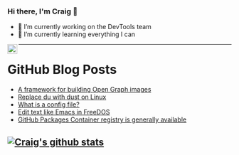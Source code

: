 ### Hi there, I'm Craig 👋

<!--
**CraigTeelFugro/CraigTeelFugro** is a ✨ _special_ ✨ repository because its `README.md` (this file) appears on your GitHub profile.

Here are some ideas to get you started:
-->

- 🔭 I’m currently working on the DevTools team
- 🌱 I’m currently learning everything I can

[<img align="left" alt="Craig Teel | LinkedIn" width="22px" src="https://cdn.jsdelivr.net/npm/simple-icons@v3/icons/linkedin.svg" />][linkedin]

---

# GitHub Blog Posts

<!-- BLOG-POST-LIST:START -->
- [A framework for building Open Graph images](https://github.blog/2021-06-22-framework-building-open-graph-images/)
- [Replace du with dust on Linux](https://opensource.com/article/21/6/dust-linux)
- [What is a config file?](https://opensource.com/article/21/6/what-config-files)
- [Edit text like Emacs in FreeDOS](https://opensource.com/article/21/6/freemacs)
- [GitHub Packages Container registry is generally available](https://github.blog/2021-06-21-github-packages-container-registry-generally-available/)
<!-- BLOG-POST-LIST:END -->

## [![Craig's github stats](https://github-readme-stats.vercel.app/api?username=craigteelfugro)](https://github.com/anuraghazra/github-readme-stats)


[linkedin]: https://linkedin.com/in/craig-teel-b8786771
